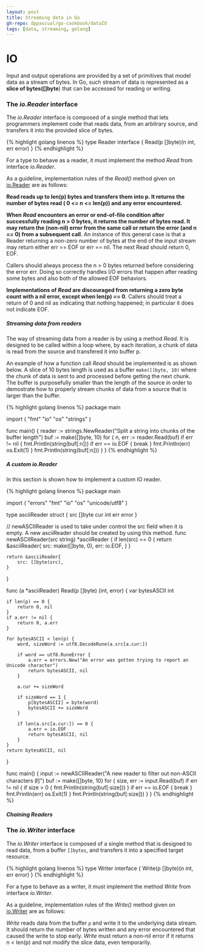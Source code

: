 ```yaml
---
layout: post
title: Streaming data in Go
gh-repo: dppascual/go-cookbook/dataIO
tags: [data, streaming, golang]
---
```


<head>
<meta charset = "UTF-8">
<link href="https://fonts.googleapis.com/css?family=EB+Garamond" rel="stylesheet">
<link rel="stylesheet" type="text/css" href="../css/styles.css" />
<link rel="stylesheet" href="https://cdnjs.cloudflare.com/ajax/libs/font-awesome/4.7.0/css/font-awesome.min.css">
</head>

# IO

Input and output operations are provided by a set of primitives that model data as a stream of bytes. In Go, such stream of data is represented as a **slice of bytes([]byte**) that can be accessed for reading or writing.

### The *io.Reader* interface

The *io.Reader* interface is composed of a single method that lets programmers implement code that reads data, from an arbitrary source, and transfers it into the provided slice of bytes.

{% highlight golang linenos %}
type Reader interface {
    Read(p []byte)(n int, err error)
}
{% endhighlight %}

For a type to behave as a reader, it must implement the method *Read* from interface *io.Reader*.

As a guideline, implementation rules of the *Read()* method given on [io.Reader](https://golang.org/pkg/io/#Reader) are as follows:

**Read reads up to len(p) bytes and transfers them into p. It returns the number of bytes read ( 0 <= n <= len(p)) and any error encountered.**

**When *Read* encounters an error or end-of-file condition after successfully reading n > 0 bytes, it returns the number of bytes read. It may return the (non-nil) error from the same call or return the error (and n == 0) from a subsequent call**. An instance of this general case is that a Reader returning a non-zero number of bytes at the end of the input stream may return either err == EOF or err == nil. The next Read should return 0, EOF.

Callers should always process the n > 0 bytes returned before considering the error err. Doing so correctly handles I/O errors that happen after reading some bytes and also both of the allowed EOF behaviors.

**Implementations of *Read* are discouraged from returning a zero byte count with a nil error, except when len(p) == 0**. Callers should treat a return of 0 and nil as indicating that nothing happened; in particular it does not indicate EOF.

##### Streaming data from readers

The way of streaming data from a reader is by using a method *Read*. It is designed to be called within a loop where, by each iteration, a chunk of data is read from the source and transfered it into buffer p.

An example of how a function call *Read* should be implemented is as shown below. A slice of 10 bytes length is used as a buffer `make([]byte, 10)` where the chunk of data is sent to and processed before getting the next chunk. The buffer is purposefully smaller than the length of the source in order to demostrate how to properly stream chunks of data from a source that is larger than the buffer.

{% highlight golang linenos %}
package main

import (
	"fmt"
	"io"
	"os"
	"strings"
)

func main() {
	reader := strings.NewReader("Split a string into chunks of the buffer length")
	buf := make([]byte, 10)
	for {
		n, err := reader.Read(buf)
		if err != nil {
			fmt.Println(string(buf[:n]))
			if err == io.EOF {
				break
			}
			fmt.Println(err)
			os.Exit(1)
		}
		fmt.Println(string(buf[:n]))
	}
}
{% endhighlight %}

##### A custom io.Reader

In this section is shown how to implement a custom IO reader.

{% highlight golang linenos %}
package main

import (
	"errors"
	"fmt"
	"io"
	"os"
	"unicode/utf8"
)

type asciiReader struct {
	src []byte
	cur int
	err error
}

// newASCIIReader is used to take under control the src field when it is empty. A new asciiReader should be created by using this method.
func newASCIIReader(src string) *asciiReader {
	if len(src) == 0 {
		return &asciiReader{
			src: make([]byte, 0),
			err: io.EOF,
		}
	}

	return &asciiReader{
		src: []byte(src),
	}
}

func (a *asciiReader) Read(p []byte) (int, error) {
	var bytesASCII int

	if len(p) == 0 {
		return 0, nil
	}
	if a.err != nil {
		return 0, a.err
	}

	for bytesASCII < len(p) {
		word, sizeWord := utf8.DecodeRune(a.src[a.cur:])

		if word == utf8.RuneError {
			a.err = errors.New("An error was gotten trying to report an Unicode character")
			return bytesASCII, nil
		}

		a.cur += sizeWord

		if sizeWord == 1 {
			p[bytesASCII] = byte(word)
			bytesASCII += sizeWord
		}

		if len(a.src[a.cur:]) == 0 {
			a.err = io.EOF
			return bytesASCII, nil
		}
	}
	return bytesASCII, nil
}

func main() {
	input := newASCIIReader("A new reader to filter out non-ASCII characters 的")
	buf := make([]byte, 10)
	for {
		size, err := input.Read(buf)
		if err != nil {
			if size > 0 {
				fmt.Println(string(buf[:size]))
			}
			if err == io.EOF {
				break
			}
			fmt.Println(err)
			os.Exit(1)
		}
		fmt.Println(string(buf[:size]))
	}
}
{% endhighlight %}

##### Chaining Readers


### The *io.Writer* interface

The *io.Writer* interface is composed of a single method that is designed to read data, from a buffer `[]bytes`, and transfers it into a specified target resource.

{% highlight golang linenos %}
type Writer interface {
    Write(p []byte)(n int, err error)
}
{% endhighlight %}

For a type to behave as a writer, it must implement the method *Write* from interface *io.Writer*. 

As a guideline, implementation rules of the *Write()* method given on [io.Writer](https://golang.org/pkg/io/#Writer) are as follows:

*Write* reads data from the buffer `p` and write it to the underlying data stream. It should return the number of bytes written and any error encountered that caused the write to stop early. *Write* must return a non-nil error if it returns n < len(p) and not modify the slice data, even temporarily.

